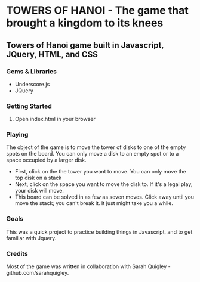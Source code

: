 TOWERS OF HANOI - The game that brought a kingdom to its knees
===

Towers of Hanoi game built in Javascript, JQuery, HTML, and CSS
---

### Gems & Libraries

*  Underscore.js
*  JQuery

### Getting Started

1.  Open index.html in your browser

### Playing

The object of the game is to move the tower of disks to one of the empty spots on the board. You can only move a disk to an empty spot or to a space occupied by a larger disk.

*  First, click on the the tower you want to move. You can only move the top disk on a stack
*  Next, click on the space you want to move the disk to. If it's a legal play, your disk will move.
*  This board can be solved in as few as seven moves. Click away until you move the stack; you can't break it. It just might take you a while.

### Goals

This was a quick project to practice building things in Javascript, and to get familiar with Jquery.

### Credits

Most of the game was written in collaboration with Sarah Quigley - github.com/sarahquigley.
